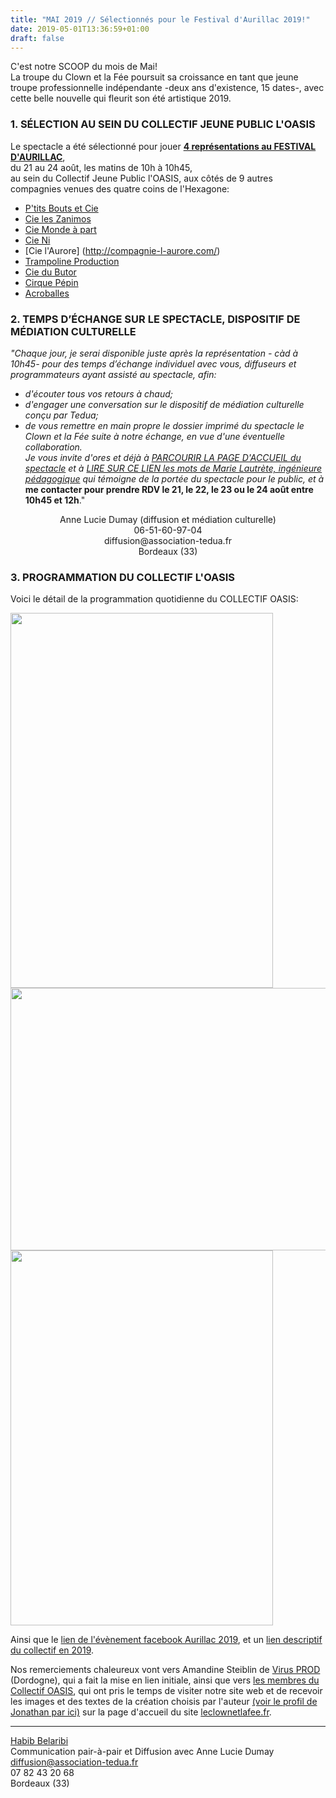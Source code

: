 ```yaml
---
title: "MAI 2019 // Sélectionnés pour le Festival d'Aurillac 2019!"
date: 2019-05-01T13:36:59+01:00
draft: false
---
```

C'est notre SCOOP du mois de Mai!   
La troupe du Clown et la Fée poursuit sa croissance en tant que jeune troupe professionnelle indépendante -deux ans d'existence, 15 dates-, avec cette belle nouvelle qui fleurit son été artistique 2019. <br> 

### 1. SÉLECTION AU SEIN DU COLLECTIF JEUNE PUBLIC L'OASIS

Le spectacle a été sélectionné pour jouer **[4 représentations au FESTIVAL D'AURILLAC](https://aurillac.net/index.php/fr/)**,<br> 
du 21 au 24 août, les matins de 10h à 10h45,  
au sein du Collectif Jeune Public l'OASIS, aux côtés de 9 autres compagnies venues des quatre coins de l'Hexagone:<br>
+ [P'tits Bouts et Cie](http://www.ptitsboutsetcie.com/)<br>
+ [Cie les Zanimos](https://www.leszanimos.com/)<br>
+ [Cie Monde à part](http://www.ciemondeapart.com/)<br>
+ [Cie Ni](http://compagnieni.com/fr/)<br>
+ [Cie l'Aurore] (http://compagnie-l-aurore.com/)<br>
+ [Trampoline Production](https://www.trampoline-production.com/)<br>
+ [Cie du Butor](https://www.compagniedubutor.com/)<br>
+ [Cirque Pépin](http://cirquepepin.com/)<br>
+ [Acroballes](http://acroballes.com/)<br>

###  2. TEMPS D’ÉCHANGE SUR  LE SPECTACLE, DISPOSITIF DE MÉDIATION CULTURELLE
*"Chaque jour, je serai disponible juste après la représentation - càd à 10h45- pour des temps d’échange individuel avec vous, diffuseurs et programmateurs ayant assisté au spectacle, afin:*  
- *d'écouter tous vos retours à chaud;*  
- *d'engager une conversation sur le dispositif de médiation culturelle conçu par Tedua;*  
- *de vous remettre en main propre le dossier imprimé du spectacle le Clown et la Fée suite à notre échange, en vue d'une éventuelle collaboration.*  
*Je vous invite d'ores et déjà à [PARCOURIR LA PAGE D'ACCUEIL du spectacle](https://leclownetlafee.fr/) et à [LIRE SUR CE LIEN les mots de Marie Lautrète, ingénieure pédagogique](https://leclownetlafee.fr/pages/les-notes-d-intentions/) qui témoigne de la portée du spectacle pour le public, et à* **me contacter pour prendre RDV le 21, le 22, le 23 ou le 24 août entre 10h45 et 12h**."  
<p style="text-align: center;">Anne Lucie Dumay (diffusion et médiation culturelle)<br>06-51-60-97-04<br>diffusion@association-tedua.fr<br>Bordeaux (33)</p>


### 3. PROGRAMMATION DU COLLECTIF L'OASIS

Voici le détail de la programmation quotidienne du COLLECTIF OASIS: 

<a href="https://www.kocoriko.fr/en/projects/l-oasis-collectif-jeune-public"><img src="/images/oasis1.png" alt="" width="420" height="600"/></a>
<a href="https://www.facebook.com/events/centre-social-cap-blanc/collectif-loasis-aurillac-2019/458568528030071/" rel="programmation du Collectif OASIS"><img src="/images/oasis2.jpg" alt="" width="600" height="420"/></a>
<a href="https://www.facebook.com/events/centre-social-cap-blanc/collectif-loasis-aurillac-2019/458568528030071/" rel="programmation du Collectif OASIS"><img src="/images/oasis3.jpg" alt="" width="420" height="600"/></a>

Ainsi que le [lien de l'évènement facebook Aurillac 2019](https://www.facebook.com/events/centre-social-cap-blanc/collectif-loasis-aurillac-2019/458568528030071/), et un [lien descriptif du collectif en 2019](https://www.kocoriko.fr/en/projects/l-oasis-collectif-jeune-public).

Nos remerciements chaleureux vont vers Amandine Steiblin de [Virus PROD](http://www.virus-prod.com/) (Dordogne), qui a fait la mise en lien initiale, ainsi que vers [les membres du Collectif OASIS](https://www.kocoriko.fr/fr/projects/l-oasis-collectif-jeune-public), qui ont pris le temps de visiter notre site web et de recevoir les images et des textes de la création choisis par l'auteur [(voir le profil de Jonathan par ici)](https://leclownetlafee.fr/pages/l-equipe/) sur la page d'accueil du site [leclownetlafee.fr](https://leclownetlafee.fr/).

---
[Habib Belaribi](https://co-actions.coop/nos-metiers/les-entrepreneur-e-s/hbelaribi/)   
Communication pair-à-pair et Diffusion avec Anne Lucie Dumay   
diffusion@association-tedua.fr   
07 82 43 20 68   
Bordeaux (33)

